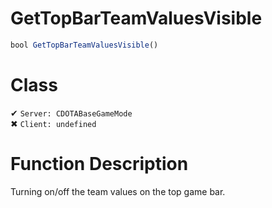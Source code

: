 # GetTopBarTeamValuesVisible
```js
bool GetTopBarTeamValuesVisible()
```
# Class
✔ `Server: CDOTABaseGameMode`  
✖ `Client: undefined`  

# Function Description
Turning on/off the team values on the top game bar.
